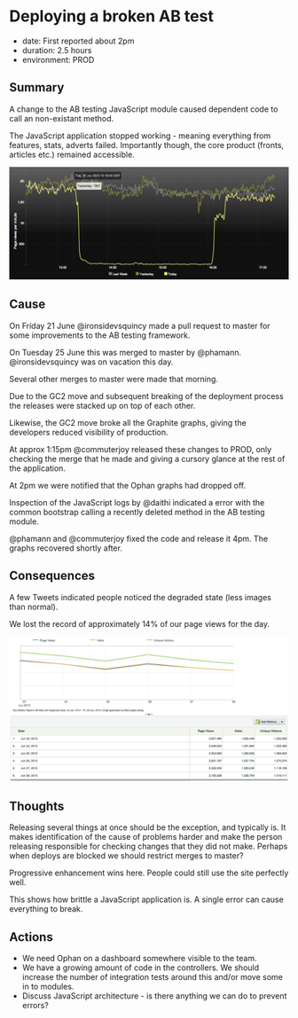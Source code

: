 # Deploying a broken AB test

- date: First reported about 2pm
- duration: 2.5 hours
- environment: PROD

## Summary

A change to the AB testing JavaScript module caused dependent code to call an non-existant method.

The JavaScript application stopped working - meaning everything from features, stats, adverts failed. Importantly though, the core product (fronts,
articles etc.) remained accessible.

![](images/ab-test-breaks-javascript.png)

## Cause

On Friday 21 June @ironsidevsquincy made a pull request to master for some improvements to the AB testing framework.

On Tuesday 25 June this was merged to master by @phamann. @ironsidevsquincy was on vacation this day.

Several other merges to master were made that morning.

Due to the GC2 move and subsequent breaking of the deployment process the releases were stacked up on top of each other.

Likewise, the GC2 move broke all the Graphite graphs, giving the developers reduced visibility of production.

At approx 1:15pm @commuterjoy released these changes to PROD, only checking the merge that he made and giving a cursory glance at the rest of the
application.

At 2pm we were notified that the Ophan graphs had dropped off.

Inspection of the JavaScript logs by @daithi indicated a error with the common bootstrap calling a recently deleted method in the AB testing module.

@phamann and @commuterjoy fixed the code and release it 4pm. The graphs recovered shortly after.

## Consequences

A few Tweets indicated people noticed the degraded state (less images than normal).

We lost the record of approximately 14% of our page views for the day.

![](images/ab-test-breaks-omniture.png)

## Thoughts

Releasing several things at once should be the exception, and typically is. It makes identification of the cause of problems harder and make the
person releasing responsible for checking changes that they did not make. Perhaps when deploys are blocked we should restrict merges to master?

Progressive enhancement wins here. People could still use the site perfectly well.

This shows how brittle a JavaScript application is. A single error can cause everything to break.

## Actions

- We need Ophan on a dashboard somewhere visible to the team.
- We have a growing amount of code in the controllers. We should increase the number of integration tests around this and/or move some in to modules.
- Discuss JavaScript architecture - is there anything we can do to prevent errors?


